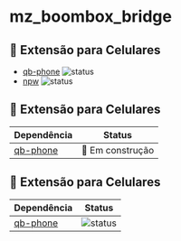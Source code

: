 # mz_boombox_bridge

## 🔗 Extensão para Celulares

- [qb-phone](https://github.com/Mazus-Ofc/mz_boombox_bridge/tree/main/qb-phone) ![status](https://img.shields.io/badge/status-em%20constru%C3%A7%C3%A3o-yellow)
- [npw](https://github.com/) ![status](https://img.shields.io/badge/status-em%20constru%C3%A7%C3%A3o-yellow)

## 🔗 Extensão para Celulares

| Dependência                                              | Status           |
| -------------------------------------------------------- | ---------------- |
| [qb-phone](https://github.com/qbcore-framework/qb-phone) | 🚧 Em construção |

## 🔗 Extensão para Celulares

| Dependência                                              | Status                                                                          |
| -------------------------------------------------------- | ------------------------------------------------------------------------------- |
| [qb-phone](https://github.com/qbcore-framework/qb-phone) | ![status](https://img.shields.io/badge/status-em%20constru%C3%A7%C3%A3o-yellow) |
